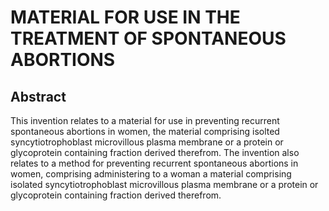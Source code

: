 # MATERIAL FOR USE IN THE TREATMENT OF SPONTANEOUS ABORTIONS

## Abstract
This invention relates to a material for use in preventing recurrent spontaneous abortions in women, the material comprising isolted syncytiotrophoblast microvillous plasma membrane or a protein or glycoprotein containing fraction derived therefrom. The invention also relates to a method for preventing recurrent spontaneous abortions in women, comprising administering to a woman a material comprising isolated syncytiotrophoblast microvillous plasma membrane or a protein or glycoprotein containing fraction derived therefrom.